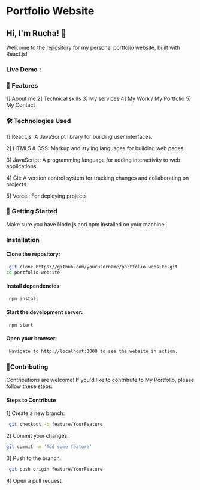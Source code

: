 
# Portfolio Website 

## Hi, I'm Rucha! 👋

Welcome to the repository for my personal portfolio website, built with React.js! 

### Live Demo :

### 🚀 Features

1] About me 
2] Technical skills
3] My services
4] My Work / My Portfolio 
5] My Contact

### 🛠️ Technologies Used
1] React.js: A JavaScript library for building user interfaces.

2] HTML5 & CSS: Markup and styling languages for building web pages.

3] JavaScript: A programming language for adding interactivity to web applications.

4] Git: A version control system for tracking changes and collaborating on projects.

5] Vercel: For deploying projects

### 📖 Getting Started
Make sure you have Node.js and npm installed on your machine.






### Installation

#### Clone the repository:

```bash
 git clone https://github.com/yourusername/portfolio-website.git
cd portfolio-website
```

#### Install dependencies:
```bash
 npm install
```

#### Start the development server:

```bash
 npm start
```
#### Open your browser:

```bash
 Navigate to http://localhost:3000 to see the website in action.
```

### 🌟Contributing

Contributions are welcome! If you'd like to contribute to My Portfolio, please follow these steps:

#### Steps to Contribute

1] Create a new branch: 
```bash
 git checkout -b feature/YourFeature
```


2] Commit your changes:
```bash
git commit -m 'Add some feature'
```
3] Push to the branch: 
```bash
 git push origin feature/YourFeature
```
4] Open a pull request.



